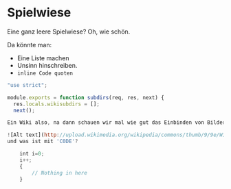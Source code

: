 # Spielwiese

Eine ganz leere Spielwiese? Oh, wie schön.

Da könnte man:

- Eine Liste machen
- Unsinn hinschreiben.
- `inline Code quoten`

```javascript
"use strict";

module.exports = function subdirs(req, res, next) {
  res.locals.wikisubdirs = [];
  next();

Ein Wiki also, na dann schauen wir mal wie gut das Einbinden von Bildern funktioniert:

![Alt text](http://upload.wikimedia.org/wikipedia/commons/thumb/9/9e/Wikipedia-logo-v2-de.svg/200px-Wikipedia-logo-v2-de.svg.png)
und was ist mit 'C0DE'?

    int i=0;
    i++;
    {
        // Nothing in here
    }